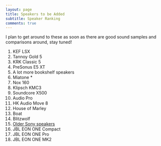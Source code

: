 ```yaml
---
layout: page
title: Speakers to be Added
subtitle: Speaker Ranking
comments: true
---
```


I plan to get around to these as soon as there are good sound samples and comparisons around, stay tuned!

1. KEF LSX
1. Tannoy Gold 5
1. KRK Classic 5
1. PreSonus E5 XT
1. A lot more bookshelf speakers
1. Miatone *
1. Nox 160
1. Klipsch KMC3 
1. Soundcore X500
1. Audio Pro
1. HK Audio Move 8
1. House of Marley
1. Boat
1. Blitzwolf
1. [Older Sony speakers](https://www.sony.com/electronics/support/speakers-wireless-speakers/srs-xb31/articles/00247922)
1. JBL EON ONE Compact
1. JBL EON ONE Pro
1. JBL EON ONE MK2 
